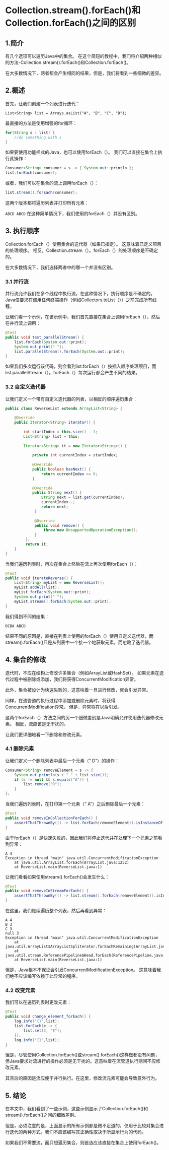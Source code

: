 # Collection.stream().forEach()和Collection.forEach()之间的区别

## 1.简介
有几个选项可以遍历Java中的集合。 在这个简短的教程中，我们将介绍两种相似的方法-Collection.stream().forEach()和Collection.forEach()。

在大多数情况下，两者都会产生相同的结果，但是，我们将看到一些细微的差异。

## 2.概述
首先，让我们创建一个列表进行迭代：

```
List<String> list = Arrays.asList("A", "B", "C", "D");
```

最直接的方法是使用增强的for循环：

```java
for(String s : list) {
    //do something with s
}
```

如果要使用功能样式的Java，也可以使用forEach（）。 我们可以直接在集合上执行此操作：

```java
Consumer<String> consumer = s -> { System.out::println }; 
list.forEach(consumer);
```

或者，我们可以在集合的流上调用forEach（）：

```java
list.stream().forEach(consumer);
```

这两个版本都将遍历列表并打印所有元素：

`ABCD ABCD`
在这种简单情况下，我们使用的forEach（）并没有区别。

## 3. 执行顺序
Collection.forEach（）使用集合的迭代器（如果已指定）。 这意味着已定义项目的处理顺序。 相反，Collection.stream（）。forEach（）的处理顺序是不确定的。

在大多数情况下，我们选择两者中的哪一个并没有区别。

### 3.1 并行流
并行流允许我们在多个线程中执行流，在这种情况下，执行顺序是不确定的。 Java仅要求在调用任何终端操作（例如Collectors.toList（））之前完成所有线程。

让我们看一个示例，在该示例中，我们首先直接在集合上调用forEach（），然后在并行流上调用：

```java
@Test
public void test_parallelStream() {
    list.forEach(System.out::print);
    System.out.print(" ");
    list.parallelStream().forEach(System.out::print);
}
```

如果我们多次运行该代码，则会看到list.forEach（）按插入顺序处理项目，而list.parallelStream（）。forEach（）每次运行都会产生不同的结果。

### 3.2 自定义迭代器
让我们定义一个带有自定义迭代器的列表，以相反的顺序遍历集合：

```java
public class ReverseList extends ArrayList<String> {
 
    @Override
    public Iterator<String> iterator() {
 
        int startIndex = this.size() - 1;
        List<String> list = this;
 
        Iterator<String> it = new Iterator<String>() {
 
            private int currentIndex = startIndex;
 
            @Override
            public boolean hasNext() {
                return currentIndex >= 0;
            }
 
            @Override
            public String next() {
                String next = list.get(currentIndex);
                currentIndex--;
                return next;
             }
 
             @Override
             public void remove() {
                 throw new UnsupportedOperationException();
             }
         };
         return it;
    }
}
```

当我们遍历列表时，再次在集合上然后在流上再次使用forEach（）：

```java
@Test
public void iterateReverse() {
    List<String> myList = new ReverseList();
    myList.addAll(list);
    myList.forEach(System.out::print);
    System.out.print(" ");
    myList.stream().forEach(System.out::print);
}
```

我们得到不同的结果：

`DCBA ABCD`

结果不同的原因是，直接在列表上使用的forEach（）使用自定义迭代器，而stream().forEach()只是从列表中一个接一个地获取元素，而忽略了迭代器。

## 4. 集合的修改
迭代时，不应在结构上修改许多集合（例如ArrayList或HashSet）。 如果元素在迭代过程中被删除或添加，我们将获得ConcurrentModification异常。

此外，集合被设计为快速失败的，这意味着一旦进行修改，就会引发异常。

同样，在流管道的执行过程中添加或删除元素时，将获得ConcurrentModification异常。 但是，异常将在以后引发。

这两个forEach（）方法之间的另一个细微差别是Java明确允许使用迭代器修改元素。 相反，流应该是无干扰的。


让我们更详细地看一下删除和修改元素。

### 4.1 删除元素
让我们定义一个删除列表中最后一个元素（“ D”）的操作：

```java
Consumer<String> removeElement = s -> {
    System.out.println(s + " " + list.size());
    if (s != null && s.equals("A")) {
        list.remove("D");
    }
};
```

当我们遍历列表时，在打印第一个元素（“ A”）之后删除最后一个元素：

```java
@Test
public void removeInCollectionForEach() {
    assertThatThrownBy(() -> list.forEach(removeElement)).isInstanceOf(UnsupportedOperationException.class);
}
```


由于forEach（）是快速失败的，因此我们将停止迭代并在处理下一个元素之前看到异常：

```
A 4
Exception in thread "main" java.util.ConcurrentModificationException
    at java.util.ArrayList.forEach(ArrayList.java:1252)
    at ReverseList.main(ReverseList.java:1)
```

让我们看看如果使用stream().forEach()会发生什么：

```java
@Test
public void removeInStreamForEach() {
    assertThatThrownBy(() -> list.stream().forEach(removeElement)).isInstanceOf(UnsupportedOperationException.class);
}
```

在这里，我们继续遍历整个列表，然后再看到异常：

```
A 4
B 3
C 3
null 3
Exception in thread "main" java.util.ConcurrentModificationException
    at java.util.ArrayList$ArrayListSpliterator.forEachRemaining(ArrayList.java:1380)
    at java.util.stream.ReferencePipeline$Head.forEach(ReferencePipeline.java:580)
    at ReverseList.main(ReverseList.java:1)
```

但是，Java根本不保证会引发ConcurrentModificationException。 这意味着我们绝不应该编写依赖于此异常的程序。

### 4.2 改变元素
我们可以在遍历列表时更改元素：

```java
@Test
public void change_element_forEach() {
    log.info("{}",list);
    list.forEach(e -> {
        list.set(3, "E");
    });
    log.info("{}",list);
}
```

但是，尽管使用Collection.forEach()或stream().forEach()这样做都没有问题，但Java要求对流进行的操作必须是无干扰的。这意味着在流管道执行期间不应修改元素。

其背后的原因是流应便于并行执行。在这里，修改流元素可能会导致意外行为。

## 5. 结论
在本文中，我们看到了一些示例，这些示例显示了Collection.forEach()和stream().forEach()之间的细微差别。


但是，必须注意的是，上面显示的所有示例都是微不足道的，仅用于比较对集合进行迭代的两种方式。我们不应该编写其正确性取决于所显示行为的代码。

如果我们不需要流，而只想遍历集合，则首选应该直接在集合上使用forEach()。